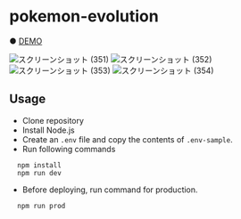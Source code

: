 # pokemon-evolution

● <a href="https://hisamikurita.github.io/pokemon-evolution/dist/">DEMO</a>

![スクリーンショット (351)](https://user-images.githubusercontent.com/47776346/97080261-018c9400-1635-11eb-9067-be30f821b590.png)
![スクリーンショット (352)](https://user-images.githubusercontent.com/47776346/97080263-02bdc100-1635-11eb-8693-ed7043a5433c.png)
![スクリーンショット (353)](https://user-images.githubusercontent.com/47776346/97080265-04878480-1635-11eb-83f3-877357ff442c.png)
![スクリーンショット (354)](https://user-images.githubusercontent.com/47776346/97080266-06e9de80-1635-11eb-8447-a358d24ec15b.png)

## Usage
* Clone repository<br>
* Install Node.js<br>
* Create an `.env` file and copy the contents of `.env-sample`. <br>
* Run following commands<br>
```
  npm install
  npm run dev
```

* Before deploying, run command for production.<br>
```
  npm run prod
```